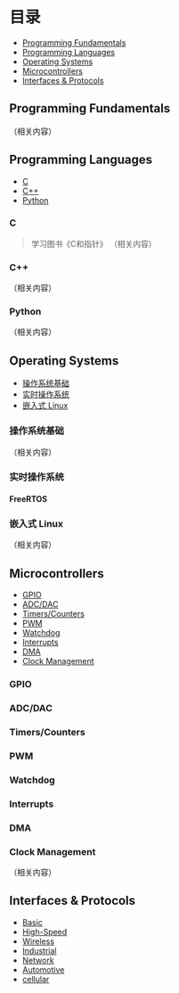 # 目录
- [Programming Fundamentals](#Programming-Fundamentals)        
- [Programming Languages](#Programming-Languages)  
- [Operating Systems](#Operating-Systems)    
- [Microcontrollers](#Microcontrollers)            
- [Interfaces & Protocols](#Interfaces---Protocols)  

## Programming Fundamentals  
（相关内容）

## Programming Languages
- [C](#C语言)  
- [C++](#C++)  
- [Python](#Python)    

### C
> 学习图书《C和指针》
（相关内容）
### C++                                                                                                          
（相关内容）
### Python
（相关内容）

## Operating Systems  
- [操作系统基础](#操作系统基础)
- [实时操作系统](#实时操作系统)
- [嵌入式 Linux](#嵌入式-Linux)

### 操作系统基础
（相关内容）
### 实时操作系统
#### FreeRTOS
### 嵌入式 Linux
（相关内容）

## Microcontrollers      
- [GPIO](###GPIO)  
- [ADC/DAC](###ADC/DAC)    
- [Timers/Counters](###Timers/Counters)  
- [PWM](###PWM)  
- [Watchdog](###Watchdog)  
- [Interrupts](###Interrupts)  
- [DMA](###DMA)    
- [Clock Management](#Clock-Management)
  
### GPIO  
### ADC/DAC    
### Timers/Counters    
### PWM  
### Watchdog      
### Interrupts  
### DMA    
### Clock Management      
（相关内容）

## Interfaces & Protocols
- [Basic](###Basic)
- [High-Speed](###High-Speed)    
- [Wireless](###Wireless)    
- [Industrial](###Industrial)   
- [Network](###Network) 
- [Automotive](###Automotive)  
- [cellular](###cellular)  
##

